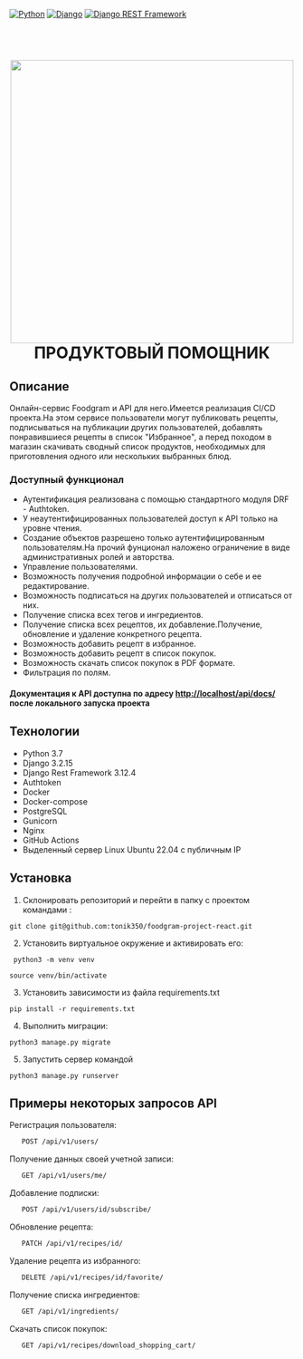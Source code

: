 [![Python](https://img.shields.io/badge/-Python-464646?style=flat-square&logo=Python)](https://www.python.org/)
[![Django](https://img.shields.io/badge/-Django-464646?style=flat-square&logo=Django)](https://www.djangoproject.com/)
[![Django REST Framework](https://img.shields.io/badge/-Django%20REST%20Framework-464646?style=flat-square&logo=Django%20REST%20Framework)](https://www.django-rest-framework.org/)

<h1 align="center">
  <br>
  <img src="https://github.com/tonik350/img/blob/main/logo.png?raw=true"  width="500"></a>
  <br>
    ПРОДУКТОВЫЙ ПОМОЩНИК
  <br>
</h1>

## Описание

Онлайн-сервис Foodgram и API для него.Имеется реализация CI/CD проекта.На этом сервисе пользователи могут публиковать рецепты, подписываться на публикации других пользователей, добавлять понравившиеся рецепты в список "Избранное", а перед походом в магазин скачивать сводный список продуктов, необходимых для приготовления одного или нескольких выбранных блюд.

### Доступный функционал

- Аутентификация реализована с помощью стандартного модуля DRF - Authtoken.
- У неаутентифицированных пользователей доступ к API только на уровне чтения.
- Создание объектов разрешено только аутентифицированным пользователям.На прочий фунционал наложено ограничение в виде административных ролей и авторства.
- Управление пользователями.
- Возможность получения подробной информации о себе и ее редактирование.
- Возможность подписаться на других пользователей и отписаться от них.
- Получение списка всех тегов и ингредиентов.
- Получение списка всех рецептов, их добавление.Получение, обновление и удаление конкретного рецепта.
- Возможность добавить рецепт в избранное.
- Возможность добавить рецепт в список покупок.
- Возможность скачать список покупок в PDF формате.
- Фильтрация по полям.

#### Документация к API доступна по адресу <http://localhost/api/docs/> после локального запуска проекта

## Технологии

- Python 3.7
- Django 3.2.15
- Django Rest Framework 3.12.4
- Authtoken
- Docker
- Docker-compose
- PostgreSQL
- Gunicorn
- Nginx
- GitHub Actions
- Выделенный сервер Linux Ubuntu 22.04 с публичным IP

## Установка
1. Склонировать репозиторий и перейти в папку с проектом командами :
 ```
 git clone git@github.com:tonik350/foodgram-project-react.git
 ```
2. Установить виртуальное окружение и активировать его:
```
 python3 -m venv venv
 ```
 ```
 source venv/bin/activate
 ```
3. Установить зависимости из файла requirements.txt
```
pip install -r requirements.txt
```
4. Выполнить миграции:
```
python3 manage.py migrate
```
5. Запустить сервер командой
```
python3 manage.py runserver
```

## Примеры некоторых запросов API

Регистрация пользователя:

```bash
   POST /api/v1/users/
```

Получение данных своей учетной записи:

```bash
   GET /api/v1/users/me/ 
```

Добавление подписки:

```bash
   POST /api/v1/users/id/subscribe/
```

Обновление рецепта:
  
```bash
   PATCH /api/v1/recipes/id/
```

Удаление рецепта из избранного:

```bash
   DELETE /api/v1/recipes/id/favorite/
```

Получение списка ингредиентов:

```bash
   GET /api/v1/ingredients/
```

Скачать список покупок:

```bash
   GET /api/v1/recipes/download_shopping_cart/
```
